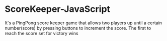 # ScoreKeeper-JavaScript
 It's a PingPong score keeper game that allows two players up until a certain number(score) by pressing buttons to increment the score. The first to reach the score set for victory wins
